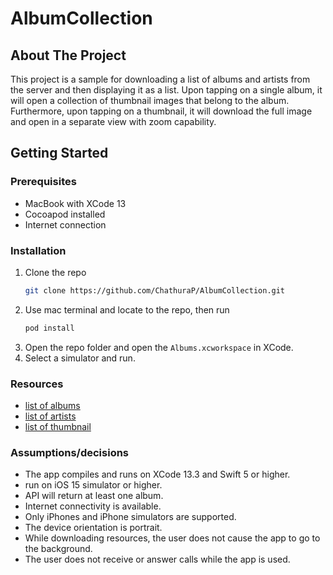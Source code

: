 # AlbumCollection

## About The Project
This project is a sample for downloading a list of albums and artists from the server and then displaying it as a list. Upon tapping on a single album, it will open a collection of thumbnail images that belong to the album. Furthermore, upon tapping on a thumbnail, it will download the full image and open in a separate view with zoom capability.

## Getting Started

### Prerequisites
* MacBook with XCode 13
* Cocoapod installed
* Internet connection

### Installation
1. Clone the repo
   ```sh
   git clone https://github.com/ChathuraP/AlbumCollection.git
   ```
2. Use mac terminal and locate to the repo, then run 
   ```sh
   pod install
   ```
3. Open the repo folder and open the `Albums.xcworkspace` in XCode.
4. Select a simulator and run.

### Resources
* [list of albums](https://jsonplaceholder.typicode.com/albums)
* [list of artists](https://jsonplaceholder.typicode.com/users)
* [list of thumbnail](https://jsonplaceholder.typicode.com/photos)

### Assumptions/decisions
* The app compiles and runs on XCode 13.3 and Swift 5 or higher.
* run on iOS 15 simulator or higher.
* API will return at least one album.
* Internet connectivity is available.
* Only iPhones and iPhone simulators are supported.
* The device orientation is portrait.
* While downloading resources, the user does not cause the app to go to the background.
* The user does not receive or answer calls while the app is used.


